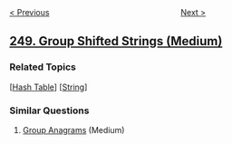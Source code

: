 <!--|This file generated by command(leetcode description); DO NOT EDIT.    |-->
<!--+----------------------------------------------------------------------+-->
<!--|@author    openset <openset.wang@gmail.com>                           |-->
<!--|@link      https://github.com/openset                                 |-->
<!--|@home      https://github.com/tonymontaro/leetcode-hints                        |-->
<!--+----------------------------------------------------------------------+-->

[< Previous](https://github.com/tonymontaro/leetcode-hints/tree/master/problems/strobogrammatic-number-iii "Strobogrammatic Number III")
　　　　　　　　　　　　　　　　
[Next >](https://github.com/tonymontaro/leetcode-hints/tree/master/problems/count-univalue-subtrees "Count Univalue Subtrees")

## [249. Group Shifted Strings (Medium)](https://leetcode.com/problems/group-shifted-strings "移位字符串分组")



### Related Topics
  [[Hash Table](https://github.com/tonymontaro/leetcode-hints/tree/master/tag/hash-table/README.md)]
  [[String](https://github.com/tonymontaro/leetcode-hints/tree/master/tag/string/README.md)]

### Similar Questions
  1. [Group Anagrams](https://github.com/tonymontaro/leetcode-hints/tree/master/problems/group-anagrams) (Medium)
